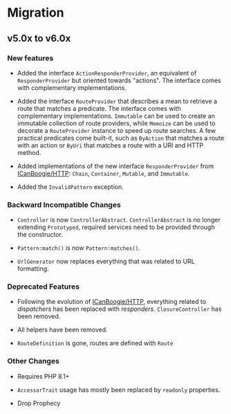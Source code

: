 # Migration

## v5.0x to v6.0x

### New features

- Added the interface `ActionResponderProvider`, an equivalent of `ResponderProvider` but oriented
  towards "actions". The interface comes with complementary implementations.

- Added the interface `RouteProvider` that describes a mean to retrieve a route that matches a
  predicate. The interface comes with complementary implementations. `Immutable` can be used to create
  an immutable collection of route providers, while `Memoize` can be used to decorate a
  `RouteProvider` instance to speed up route searches. A few practical predicates come built-it, such
  as `ByAction` that matches a route with an action or `ByUri` that matches a route with a URI and
  HTTP method.

- Added implementations of the new interface `ResponderProvider` from [ICanBoogie/HTTP][]: `Chain`,
  `Container`, `Mutable`, and `Immutable`.

- Added the `InvalidPattern` exception.

### Backward Incompatible Changes

- `Controller` is now `ControllerAbstract`. `ControllerAbstract` is no longer extending `Prototyped`, required services need to be provided through the constructor.

- `Pattern:match()` is now `Pattern:matches()`.

- `UrlGenerator` now replaces everything that was related to URL formatting.

### Deprecated Features

- Following the evolution of [ICanBoogie/HTTP][], everything related to _dispatchers_ has been
  replaced with _responders_. `ClosureController` has been removed.

- All helpers have been removed.

- `RouteDefinition` is gone, routes are defined with `Route`

### Other Changes

- Requires PHP 8.1+

- `AccessorTrait` usage has mostly been replaced by `readonly` properties.

- Drop Prophecy


[ICanBoogie/HTTP]: https://github.com/ICanBoogie/HTTP
